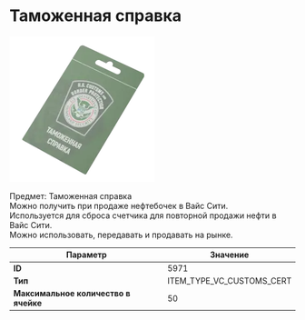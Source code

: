 # Таможенная справка

![Item Image](../img/5971.webp?raw=true)

Предмет: Таможенная справка<br>Можно получить при продаже нефтебочек в Вайс Сити.<br>Используется для сброса счетчика для повторной продажи нефти в Вайс Сити.<br>Можно использовать, передавать и продавать на рынке.


| Параметр | Значение |
|----------|----------|
| **ID** | 5971 |
| **Тип** | ITEM_TYPE_VC_CUSTOMS_CERT |
| **Максимальное количество в ячейке** | 50 |

